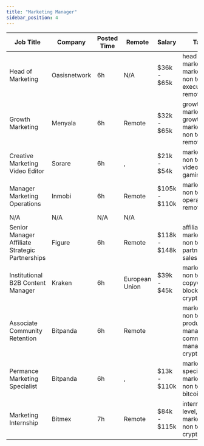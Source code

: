 ```yaml
---
title: "Marketing Manager"
sidebar_position: 4
---
```


| Job Title | Company | Posted Time | Remote | Salary | Tags | Apply Link |
|-----------|---------|-------------|--------|--------|------|------------|
| Head of Marketing | Oasisnetwork | 6h | N/A | $36k - $65k | head of marketing, marketing, non tech, executive, remote | [Apply](https://web3.career/head-of-marketing-oasisnetwork/73767) |
| Growth Marketing | Menyala | 6h | Remote | $32k - $65k | growth marketing, growth, marketing, non tech, remote | [Apply](https://web3.career/growth-marketing-menyala/114228) |
| Creative Marketing Video Editor | Sorare | 6h | , | $21k - $54k | marketing, non tech, video, gaming | [Apply](https://web3.career/creative-marketing-video-editor-sorare/114227) |
| Manager Marketing Operations | Inmobi | 6h | Remote | $105k - $110k | marketing, non tech, operations, remote | [Apply](https://web3.career/manager-marketing-operations-inmobi/99742) |
| N/A | N/A | N/A | N/A |  |  | [Apply](https://web3.career/metana) |
| Senior Manager Affiliate Strategic Partnerships | Figure | 6h | Remote | $118k - $148k | affiliate, marketing, non tech, partnership, sales | [Apply](https://web3.career/senior-manager-affiliate-strategic-partnerships-figure/106731) |
| Institutional B2B Content Manager | Kraken | 6h | European Union | $39k - $45k | marketing, non tech, copywriting, blockchain, crypto | [Apply](https://web3.career/institutional-b2b-content-manager-kraken/114212) |
| Associate Community Retention | Bitpanda | 6h | Remote |  | marketing, non tech, product manager, community manager, crypto | [Apply](https://web3.career/associate-community-retention-bitpanda/105554) |
| Permance Marketing Specialist | Bitpanda | 6h | , | $13k - $110k | marketing specialist, marketing, non tech, bitcoin | [Apply](https://web3.career/performance-marketing-specialist-bitpanda/59316) |
| Marketing Internship | Bitmex | 7h | Remote | $84k - $115k | intern, entry level, marketing, non tech, crypto | [Apply](https://web3.career/marketing-internship-bitmex/94275) |

